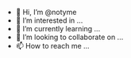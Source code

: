 - 👋 Hi, I’m @notyme
- 👀 I’m interested in ...
- 🌱 I’m currently learning ...
- 💞️ I’m looking to collaborate on ...
- 📫 How to reach me ...

<!---
notyme/notyme is a ✨ special ✨ repository because its `README.md` (this file) appears on your GitHub profile.
You can click the Preview link to take a look at your changes.
--->
